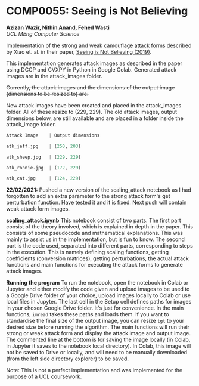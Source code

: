 # COMP0055: Seeing is Not Believing
**Azizan Wazir, Nithin Anand, Fehed Wasti** \
*UCL MEng Computer Science*

Implementation of the strong and weak camouflage attack forms described by Xiao et. al. in their paper, [Seeing is Not Believing (2019)](https://www.usenix.org/conference/usenixsecurity19/presentation/xiao).

This implementation generates attack images as described in the paper using DCCP and CVXPY in Python in Google Colab. Generated attack images are in the attack_images folder.

~~Currently, the attack images and the dimensions of the output image (dimensions to be resized to) are:~~

New attack images have been created and placed in the attack_images folder. All of these resize to (229, 229). The old attack images, output dimensions below, are still available and are placed in a folder inside the attack_image folder.

``` python
Attack Image    | Output dimensions

atk_jeff.jpg    | (250, 203)

atk_sheep.jpg   | (229, 229)

atk_ronnie.jpg  | (172, 229)

atk_cat.jpg     | (124, 229)
```

**22/02/2021:** Pushed a new version of the scaling_attack notebook as I had forgotten to add an extra parameter to the strong attack form's get perturbation function. Have tested it and it is fixed. Next push will contain weak attack form images.

**scaling_attack.ipynb**
This notebook consist of two parts. The first part consist of the theory involved, which is explained in depth in the paper. This consists of some pseudocode and mathematical explanations. This was mainly to assist us in the implementation, but is fun to know. The second part is the code used, separated into different parts, corresponding to steps in the execution. This is namely defining scaling functions, getting coefficients (conversion matrices), getting perturbations, the actual attack functions and main functions for executing the attack forms to generate attack images.

**Running the program**
To run the notebook, open the notebook in Colab or Jupyter and either modify the code given and upload images to be used to a Google Drive folder of your choice, upload images locally to Colab or use local files in Jupyter. The last cell in the Setup cell defines paths for images in your chosen Google Drive folder. It's just for convenience. In the main functions, ```imread``` takes these paths and loads them. If you want to standardise the final size of the output image, you can resize ```tgt``` to your desired size before running the algorithm. The main functions will run their strong or weak attack form and display the attack image and output image. The commented line at the bottom is for saving the image locally (in Colab, in Jupyter it saves to the notebook local directory). In Colab, this image will not be saved to Drive or locally, and will need to be manually downloaded (from the left side directory explorer) to be saved.

Note: This is not a perfect implementation and was implemented for the purpose of a UCL coursework.
